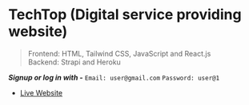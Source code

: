 # TechTop (Digital service providing website)

>Frontend: HTML, Tailwind CSS, JavaScript and React.js    
>Backend: Strapi and Heroku

***Signup or log in with -***
`Email: user@gmail.com`
`Password: user@1`

* [Live Website](https://techtop.netlify.app/ "TechTop's Homepage")

